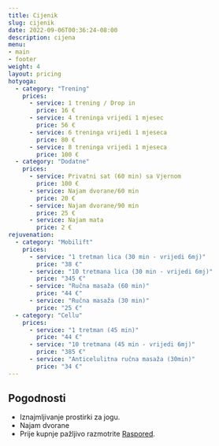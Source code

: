 ```yaml
---
title: Cijenik
slug: cijenik
date: 2022-09-06T00:36:24-08:00
description: cijena
menu:
- main
- footer
weight: 4
layout: pricing
hotyoga:
  - category: "Trening"
    prices:
      - service: 1 trening / Drop in
        price: 16 €
      - service: 4 treninga vrijedi 1 mjesec
        price: 56 €
      - service: 6 treninga vrijedi 1 mjeseca
        price: 80 €
      - service: 8 treninga vrijedi 1 mjeseca
        price: 100 €
  - category: "Dodatne"
    prices:
      - service: Privatni sat (60 min) sa Vjernom
        price: 100 €
      - service: Najam dvorane/60 min
        price: 20 €
      - service: Najam dvorane/90 min
        price: 25 €
      - service: Najam mata
        price: 2 €
rejuvenation:
  - category: "Mobilift"
    prices: 
      - service: "1 tretman lica (30 min - vrijedi 6mj)"
        price: "38 €"
      - service: "10 tretmana lica (30 min - vrijedi 6mj)"
        price: "345 €"
      - service: "Ručna masaža (60 min)"
        price: "44 €"
      - service: "Ručna masaža (30 min)"
        price: "25 €"
  - category: "Cellu"
    prices:
      - service: "1 tretman (45 min)"
        price: "44 €"
      - service: "10 tretmana (45 min - vrijedi 6mj)"
        price: "385 €"
      - service: "Anticelulitna ručna masaža (30min)"
        price: "34 €"
---
```


## Pogodnosti

* Iznajmljivanje prostirki za jogu.
* Najam dvorane
* Prije kupnje pažljivo razmotrite [Raspored](/hot-yoga).

